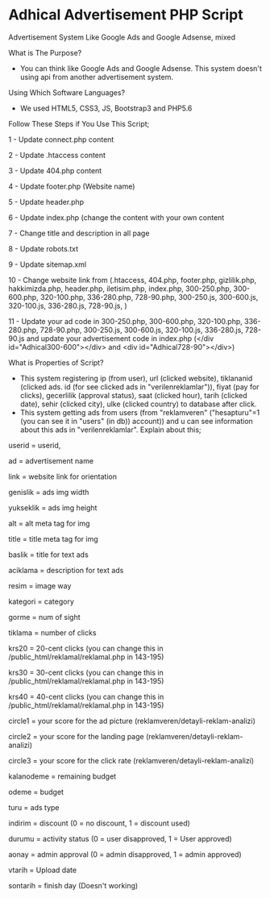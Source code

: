 # Adhical Advertisement PHP Script
Advertisement System Like Google Ads and Google Adsense, mixed

What is The Purpose?
- You can think like Google Ads and Google Adsense. This system doesn't using api from another advertisement system.

Using Which Software Languages?
- We used HTML5, CSS3, JS, Bootstrap3 and PHP5.6

Follow These Steps if You Use This Script;

1 - Update connect.php content

2 - Update .htaccess content

3 - Update 404.php content

4 - Update footer.php (Website name)

5 - Update header.php

6 - Update index.php (change the content with your own content

7 - Change title and description in all page

8 - Update robots.txt

9 - Update sitemap.xml

10 - Change website link from (.htaccess, 404.php, footer.php, gizlilik.php, hakkimizda.php, header.php, iletisim.php, index.php, 300-250.php, 300-600.php, 320-100.php, 336-280.php, 728-90.php, 300-250.js, 300-600.js, 320-100.js, 336-280.js, 728-90.js, )

11 - Update your ad code in 300-250.php, 300-600.php, 320-100.php, 336-280.php, 728-90.php, 300-250.js, 300-600.js, 320-100.js, 336-280.js, 728-90.js and update your advertisement code in index.php (\<\/div id="Adhical300-600"><\/div> and \<div id="Adhical728-90"><\/div>)

What is Properties of Script?
- This system registering ip (from user), url (clicked website), tiklananid (clicked ads. id (for see clicked ads in "verilenreklamlar")), fiyat (pay for clicks), gecerlilik (approval status), saat (clicked hour), tarih (clicked date), sehir (clicked city), ulke (clicked country) to database after click.
- This system getting ads from users (from "reklamveren" ("hesapturu"=1 (you can see it in "users" (in db)) account)) and u can see information about this ads in "verilenreklamlar". 
Explain about this;

userid = userid,

ad = advertisement name

link = website link for orientation

genislik = ads img width

yukseklik = ads img height

alt = alt meta tag for img

title = title meta tag for img

baslik = title for text ads

aciklama = description for text ads

resim = image way

kategori = category

gorme = num of sight

tiklama = number of clicks

krs20 = 20-cent clicks (you can change this in /public_html/reklamal/reklamal.php in 143-195)

krs30 = 30-cent clicks (you can change this in /public_html/reklamal/reklamal.php in 143-195)

krs40 = 40-cent clicks (you can change this in /public_html/reklamal/reklamal.php in 143-195)

circle1 = your score for the ad picture (reklamveren/detayli-reklam-analizi) 

circle2 = your score for the landing page (reklamveren/detayli-reklam-analizi) 

circle3 = your score for the click rate (reklamveren/detayli-reklam-analizi) 

kalanodeme = remaining budget

odeme = budget

turu = ads type

indirim = discount (0 = no discount, 1 = discount used)

durumu = activity status (0 = user disapproved, 1 = User approved)

aonay = admin approval (0 = admin disapproved, 1 = admin approved)

vtarih = Upload date

sontarih = finish day (Doesn't working)

